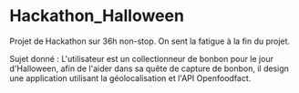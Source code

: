 # Hackathon_Halloween

Projet de Hackathon sur 36h non-stop. On sent la fatigue à la fin du projet.


Sujet donné : L'utilisateur est un collectionneur de bonbon pour le jour d'Halloween, afin de l'aider dans sa quête de capture de bonbon, il design une application utilisant la géolocalisation et l'API Openfoodfact.
